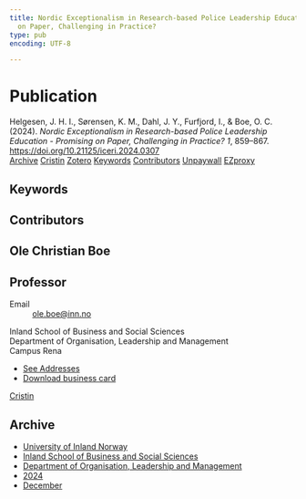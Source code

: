 ```yaml
---
title: Nordic Exceptionalism in Research-based Police Leadership Education - Promising
  on Paper, Challenging in Practice?
type: pub
encoding: UTF-8

---
```

<h1>Publication</h1>
<article id="csl-bib-container-R45L2RGY" class="csl-bib-container">
  <div class="csl-bib-body"> <div class="csl-entry">Helgesen, J. H. I., Sørensen, K. M., Dahl, J. Y., Furfjord, I., &#38; Boe, O. C. (2024). <i>Nordic Exceptionalism in Research-based Police Leadership Education - Promising on Paper, Challenging in Practice?</i> <i>1</i>, 859–867. <a href="https://doi.org/10.21125/iceri.2024.0307">https://doi.org/10.21125/iceri.2024.0307</a></div> </div>
  <div class="csl-bib-buttons">
    <a href="#taxonomy-article-R45L2RGY" alt="archive" class="csl-bib-button">Archive</a>
    <a href="https://app.cristin.no/results/show.jsf?id=2328803" alt="Cristin" class="csl-bib-button">Cristin</a>
    <a href="http://zotero.org/groups/5881554/items/R45L2RGY" alt="Zotero" class="csl-bib-button">Zotero</a>
    <a href="#keywords-article-R45L2RGY" alt="keywords" class="csl-bib-button">Keywords</a>
    <a href="#contributors-article-R45L2RGY" alt="contributors" class="csl-bib-button">Contributors</a>
    <a href="https://doi.org/10.21125/iceri.2024.0307" alt="Unpaywall" class="csl-bib-button">Unpaywall</a>
    <a href="https://doi.org/10.21125/iceri.2024.0307" alt="EZproxy" class="csl-bib-button">EZproxy</a>
  </div>
  <div id="csl-bib-meta-container-R45L2RGY"></div>
</article>
<div id="csl-bib-meta-R45L2RGY" class="csl-bib-meta">
  <article id="keywords-article-R45L2RGY" class="keywords-article">
    <h1>Keywords</h1>
    
  </article>
  <article id="contributors-article-R45L2RGY" class="contributors-article">
    <h1>Contributors</h1>
    <div class="personas"> <div class="vrtx-hinn-person-card"> <div class="photo"> <i class="lar la-user-circle missing-person"></i> </div> <div class="info"> <hgroup><h1>Ole Christian Boe</h1> <h2>Professor</h2> </hgroup><dl> <dt>Email</dt> <dd> <a href="mailto:ole.boe@inn.no">ole.boe@inn.no</a> </dd> </dl> <p> Inland School of Business and Social Sciences<br> Department of Organisation, Leadership and Management<br> Campus Rena </p> <ul class="vrtx-hinn-links"> <li><a href="https://www.inn.no/english/find-an-employee/ole-boe.html#vrtx-hinn-addresses">See Addresses</a></li> <li><a href="https://www.inn.no/english/find-an-employee/ole-boe.html?vrtx=vcf">Download business card</a></li> </ul> </div> </div> <a href="https://app.cristin.no/persons/show.jsf?id=603087" alt="Cristin URL" class="personas-cristin">Cristin</a> </div>
  </article>
  <article id="taxonomy-article-R45L2RGY" class="taxonomy-article">
    <h1>Archive</h1>
    <ul>
      <li>
        <a href="/en/archive/?key=3DCRN523">University of Inland Norway</a>
      </li>
      <li>
        <a href="/en/archive/?key=DU8Q9LN9">Inland School of Business and Social Sciences</a>
      </li>
      <li>
        <a href="/en/archive/?key=4LUWR3ZM">Department of Organisation, Leadership and Management</a>
      </li>
      <li>
        <a href="/en/archive/?key=TY5PNNUR">2024</a>
      </li>
      <li>
        <a href="/en/archive/?key=YRAMKLSV">December</a>
      </li>
    </ul>
  </article>
</div>
